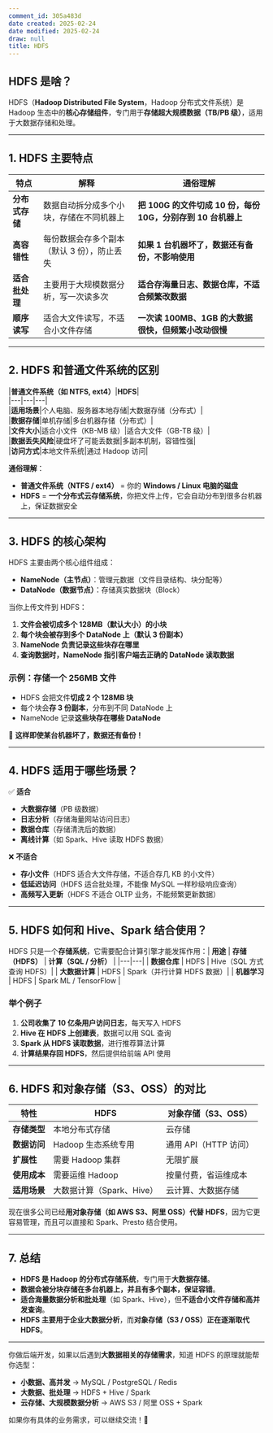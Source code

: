 ```yaml
---
comment_id: 305a483d
date created: 2025-02-24
date modified: 2025-02-24
draw: null
title: HDFS
---
```

## **HDFS 是啥？**

HDFS（**Hadoop Distributed File System**，Hadoop 分布式文件系统）是 Hadoop 生态中的**核心存储组件**，专门用于**存储超大规模数据（TB/PB 级）**，适用于大数据存储和处理。

---

## **1. HDFS 主要特点**

|特点|解释|通俗理解|
|---|---|---|
|**分布式存储**|数据自动拆分成多个小块，存储在不同机器上|**把 100G 的文件切成 10 份，每份 10G，分别存到 10 台机器上**|
|**高容错性**|每份数据会存多个副本（默认 3 份），防止丢失|**如果 1 台机器坏了，数据还有备份，不影响使用**|
|**适合批处理**|主要用于大规模数据分析，写一次读多次|**适合存海量日志、数据仓库，不适合频繁改数据**|
|**顺序读写**|适合大文件读写，不适合小文件存储|**一次读 100MB、1GB 的大数据很快，但频繁小改动很慢**|

---

## **2. HDFS 和普通文件系统的区别**

|**普通文件系统（如 NTFS, ext4）**|**HDFS**|  
|---|---|---|  
|**适用场景**|个人电脑、服务器本地存储|大数据存储（分布式）|  
|**数据存储**|单机存储|多台机器存储（分布式）|  
|**文件大小**|适合小文件（KB-MB 级）|适合大文件（GB-TB 级）|  
|**数据丢失风险**|硬盘坏了可能丢数据|多副本机制，容错性强|  
|**访问方式**|本地文件系统|通过 Hadoop 访问|

**通俗理解**：

- **普通文件系统（NTFS / ext4）** = 你的 **Windows / Linux 电脑的磁盘**
- **HDFS** = **一个分布式云存储系统**，你把文件上传，它会自动分布到很多台机器上，保证数据安全

---

## **3. HDFS 的核心架构**

HDFS 主要由两个核心组件组成：

- **NameNode（主节点）**：管理元数据（文件目录结构、块分配等）
- **DataNode（数据节点）**：存储真实数据块（Block）

当你上传文件到 HDFS：

1. **文件会被切成多个 128MB（默认大小）的小块**
2. **每个块会被存到多个 DataNode 上（默认 3 份副本）**
3. **NameNode 负责记录这些块存在哪里**
4. **查询数据时，NameNode 指引客户端去正确的 DataNode 读取数据**

### **示例：存储一个 256MB 文件**

- HDFS 会把文件**切成 2 个 128MB 块**
- 每个块会**存 3 份副本**，分布到不同 DataNode 上
- NameNode 记录**这些块存在哪些 DataNode**

📌 **这样即使某台机器坏了，数据还有备份！**

---

## **4. HDFS 适用于哪些场景？**

✅ **适合**

- **大数据存储**（PB 级数据）
- **日志分析**（存储海量网站访问日志）
- **数据仓库**（存储清洗后的数据）
- **离线计算**（如 Spark、Hive 读取 HDFS 数据）

❌ **不适合**

- **存小文件**（HDFS 适合大文件存储，不适合存几 KB 的小文件）
- **低延迟访问**（HDFS 适合批处理，不能像 MySQL 一样秒级响应查询）
- **高频写入更新**（HDFS 不适合 OLTP 业务，不能频繁更新数据）

---

## **5. HDFS 如何和 Hive、Spark 结合使用？**

HDFS 只是一个**存储系统**，它需要配合计算引擎才能发挥作用：| **用途** | **存储（HDFS）** | **计算（SQL / 分析）** | |---|---| | **数据仓库** | HDFS | Hive（SQL 方式查询 HDFS）| | **大数据计算** | HDFS | Spark（并行计算 HDFS 数据）| | **机器学习** | HDFS | Spark ML / TensorFlow |

### **举个例子**

1. **公司收集了 10 亿条用户访问日志**，每天写入 HDFS
2. **Hive 在 HDFS 上创建表**，数据可以用 SQL 查询
3. **Spark 从 HDFS 读取数据**，进行推荐算法计算
4. **计算结果存回 HDFS**，然后提供给前端 API 使用

---

## **6. HDFS 和对象存储（S3、OSS）的对比**

|**特性**|**HDFS**|**对象存储（S3、OSS）**|
|---|---|---|
|**存储类型**|本地分布式存储|云存储|
|**数据访问**|Hadoop 生态系统专用|通用 API（HTTP 访问）|
|**扩展性**|需要 Hadoop 集群|无限扩展|
|**使用成本**|需要运维 Hadoop|按量付费，省运维成本|
|**适用场景**|大数据计算（Spark、Hive）|云计算、大数据存储|

现在很多公司已经**用对象存储（如 AWS S3、阿里 OSS）代替 HDFS**，因为它更容易管理，而且可以直接和 Spark、Presto 结合使用。

---

## **7. 总结**

- **HDFS 是 Hadoop 的分布式存储系统**，专门用于**大数据存储**。
- **数据会被分块存储在多台机器上，并且有多个副本，保证容错**。
- **适合海量数据分析和批处理**（如 Spark、Hive），但**不适合小文件存储和高并发查询**。
- **HDFS 主要用于企业大数据分析**，而**对象存储（S3 / OSS）正在逐渐取代 HDFS**。

---

你做后端开发，如果以后遇到**大数据相关的存储需求**，知道 HDFS 的原理就能帮你选型：

- **小数据、高并发** → MySQL / PostgreSQL / Redis
- **大数据、批处理** → HDFS + Hive / Spark
- **云存储、大规模数据分析** → AWS S3 / 阿里 OSS + Spark

如果你有具体的业务需求，可以继续交流！🚀
